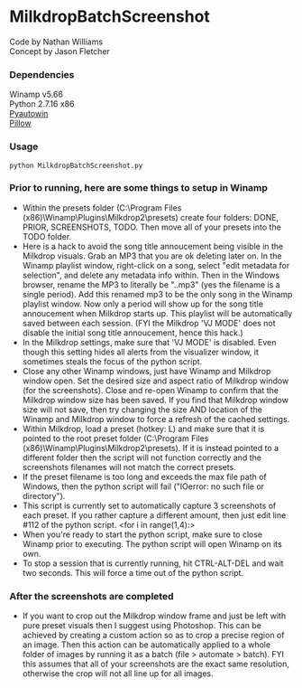 # MilkdropBatchScreenshot
Code by Nathan Williams  
Concept by Jason Fletcher

### Dependencies
Winamp v5.66  
Python 2.7.16 x86  
[Pyautowin](https://pywinauto.github.io/)  
[Pillow](https://python-pillow.org/)  

### Usage
```
python MilkdropBatchScreenshot.py
```

### Prior to running, here are some things to setup in Winamp
* Within the presets folder (C:\Program Files (x86)\Winamp\Plugins\Milkdrop2\presets) create four folders: DONE, PRIOR, SCREENSHOTS, TODO. Then move all of your presets into the TODO folder.
* Here is a hack to avoid the song title annoucement being visible in the Milkdrop visuals. Grab an MP3 that you are ok deleting later on. In the Winamp playlist window, right-click on a song, select "edit metadata for selection", and delete any metadata info within. Then in the Windows browser, rename the MP3 to literally be "..mp3" (yes the filename is a single period). Add this renamed mp3 to be the only song in the Winamp playlist window. Now only a period will show up for the song title annoucement when Milkdrop starts up. This playlist will be automatically saved between each session. (FYI the Milkdrop 'VJ MODE' does not disable the initial song title annoucement, hence this hack.)
* In the Milkdrop settings, make sure that 'VJ MODE' is disabled. Even though this setting hides all alerts from the visualizer window, it sometimes steals the focus of the python script.
* Close any other Winamp windows, just have Winamp and Milkdrop window open. Set the desired size and aspect ratio of Milkdrop window (for the screenshots). Close and re-open Winamp to confirm that the Milkdrop window size has been saved. If you find that Milkdrop window size will not save, then try changing the size AND location of the Winamp and Milkdrop window to force a refresh of the cached settings.
* Within Milkdrop, load a preset (hotkey: L) and make sure that it is pointed to the root preset folder (C:\Program Files (x86)\Winamp\Plugins\Milkdrop2\presets). If it is instead pointed to a different folder then the script will not function correctly and the screenshots filenames will not match the correct presets.
* If the preset filename is too long and exceeds the max file path of Windows, then the python script will fail ("IOerror: no such file or directory").
* This script is currently set to automatically capture 3 screenshots of each preset. If you rather capture a different amount, then just edit line #112 of the python script. <for i in range(1,4):>
* When you're ready to start the python script, make sure to close Winamp prior to executing. The python script will open Winamp on its own.
* To stop a session that is currently running, hit CTRL-ALT-DEL and wait two seconds. This will force a time out of the python script.

### After the screenshots are completed
* If you want to crop out the Milkdrop window frame and just be left with pure preset visuals then I suggest using Photoshop. This can be achieved by creating a custom action so as to crop a precise region of an image. Then this action can be automatically applied to a whole folder of images by running it as a batch (file > automate > batch). FYI this assumes that all of your screenshots are the exact same resolution, otherwise the crop will not all line up for all images.
